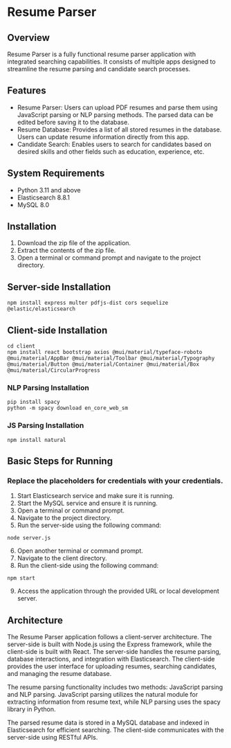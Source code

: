 
# Resume Parser

## Overview

Resume Parser is a fully functional resume parser application with integrated searching capabilities. It consists of multiple apps designed to streamline the resume parsing and candidate search processes.

## Features

* Resume Parser: Users can upload PDF resumes and parse them using JavaScript parsing or NLP parsing methods. The parsed data can be edited before saving it to the database.
* Resume Database: Provides a list of all stored resumes in the database. Users can update resume information directly from this app.
* Candidate Search: Enables users to search for candidates based on desired skills and other fields such as education, experience, etc.

## System Requirements

* Python 3.11 and above
* Elasticsearch 8.8.1
* MySQL 8.0

## Installation

1. Download the zip file of the application.
2. Extract the contents of the zip file.
3. Open a terminal or command prompt and navigate to the project directory.

## Server-side Installation

```
npm install express multer pdfjs-dist cors sequelize @elastic/elasticsearch
```

## Client-side Installation

```
cd client
npm install react bootstrap axios @mui/material/typeface-roboto @mui/material/AppBar @mui/material/Toolbar @mui/material/Typography @mui/material/Button @mui/material/Container @mui/material/Box @mui/material/CircularProgress
```

### NLP Parsing Installation

```
pip install spacy
python -m spacy download en_core_web_sm
```

### JS Parsing Installation

```
npm install natural
```

## Basic Steps for Running
### Replace the placeholders for credentials with your credentials.
1. Start Elasticsearch service and make sure it is running.
2. Start the MySQL service and ensure it is running.
3. Open a terminal or command prompt.
4. Navigate to the project directory.
5. Run the server-side using the following command:

```
node server.js
```

6. Open another terminal or command prompt.
7. Navigate to the client directory.
8. Run the client-side using the following command:

```
npm start
```

9. Access the application through the provided URL or local development server.

## Architecture

The Resume Parser application follows a client-server architecture. The server-side is built with Node.js using the Express framework, while the client-side is built with React. The server-side handles the resume parsing, database interactions, and integration with Elasticsearch. The client-side provides the user interface for uploading resumes, searching candidates, and managing the resume database.

The resume parsing functionality includes two methods: JavaScript parsing and NLP parsing. JavaScript parsing utilizes the natural module for extracting information from resume text, while NLP parsing uses the spacy library in Python.

The parsed resume data is stored in a MySQL database and indexed in Elasticsearch for efficient searching. The client-side communicates with the server-side using RESTful APIs.

